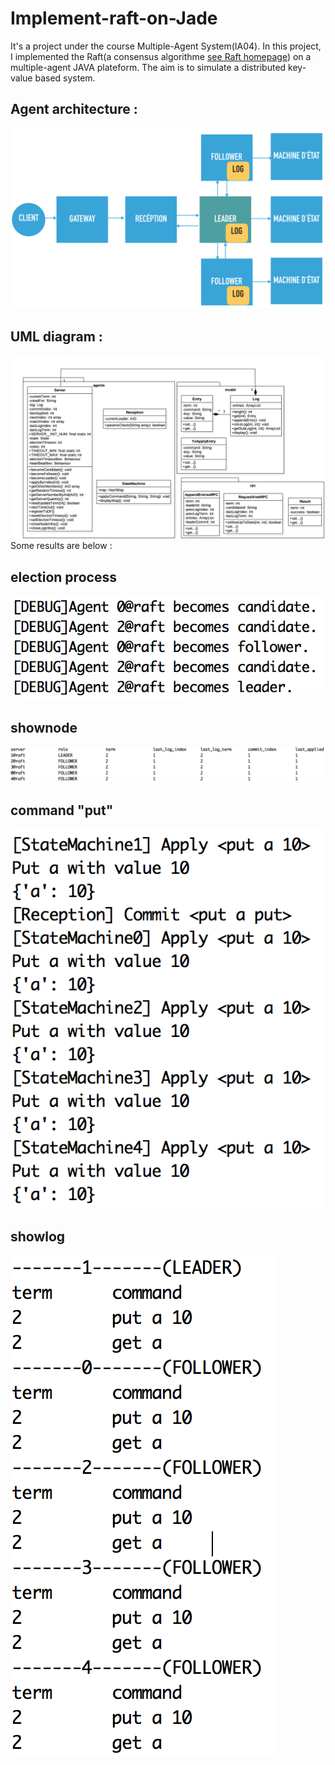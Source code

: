 # Implement-raft-on-Jade
It's a project under the course Multiple-Agent System(IA04). In this project, I implemented the Raft(a consensus algorithme [see Raft homepage](https://raft.github.io)) on a multiple-agent JAVA plateform. The aim is to simulate a distributed key-value based system.
## Agent architecture :
![alt tag](./images/arch_agent2.png)
## UML diagram :
![alt tag](./images/uml.jpg)
Some results are below :
## election process
![alt tag](./images/election.png)
## shownode
![alt tag](./images/shownode.png)
## command "put"
![alt tag](./images/puta.png)
## showlog
![alt tag](./images/showlog.png)
